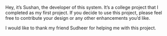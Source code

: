 <p>Hey, it’s Sushan, the developer of this system. It’s a college project that I completed as my first project. If you decide to use this project, please feel free to contribute your design or any other enhancements you’d like.</p> <p>I would like to thank my friend Sudheer for helping me with this project.</p>
